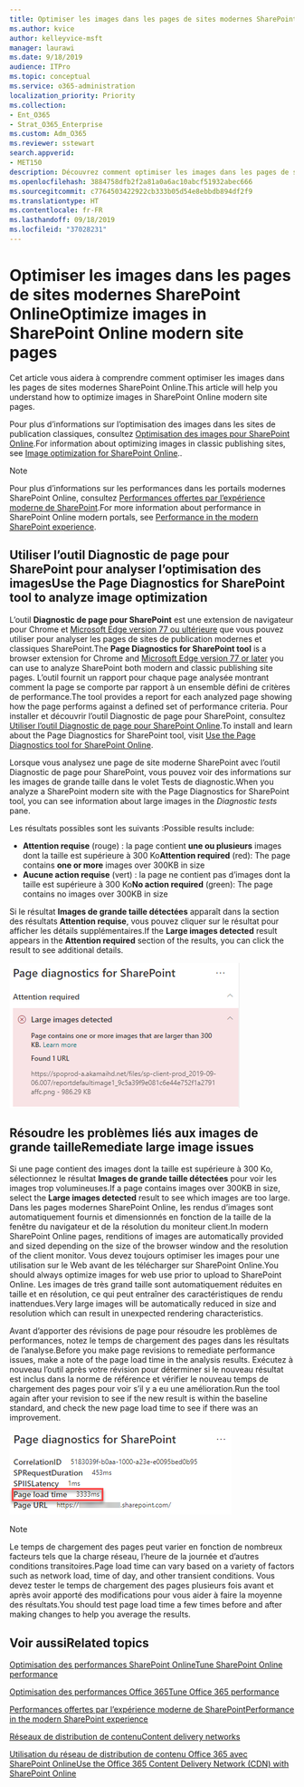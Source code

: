 ```yaml
---
title: Optimiser les images dans les pages de sites modernes SharePoint Online
ms.author: kvice
author: kelleyvice-msft
manager: laurawi
ms.date: 9/18/2019
audience: ITPro
ms.topic: conceptual
ms.service: o365-administration
localization_priority: Priority
ms.collection:
- Ent_O365
- Strat_O365_Enterprise
ms.custom: Adm_O365
ms.reviewer: sstewart
search.appverid:
- MET150
description: Découvrez comment optimiser les images dans les pages de sites modernes SharePoint Online.
ms.openlocfilehash: 3884758dfb2f2a81a0a6ac10abcf51932abec666
ms.sourcegitcommit: c7764503422922cb333b05d54e8ebbdb894df2f9
ms.translationtype: HT
ms.contentlocale: fr-FR
ms.lasthandoff: 09/18/2019
ms.locfileid: "37028231"
---
```

# <a name="optimize-images-in-sharepoint-online-modern-site-pages"></a><span data-ttu-id="3c8a4-103">Optimiser les images dans les pages de sites modernes SharePoint Online</span><span class="sxs-lookup"><span data-stu-id="3c8a4-103">Optimize images in SharePoint Online modern site pages</span></span>

<span data-ttu-id="3c8a4-104">Cet article vous aidera à comprendre comment optimiser les images dans les pages de sites modernes SharePoint Online.</span><span class="sxs-lookup"><span data-stu-id="3c8a4-104">This article will help you understand how to optimize images in SharePoint Online modern site pages.</span></span>

<span data-ttu-id="3c8a4-105">Pour plus d’informations sur l’optimisation des images dans les sites de publication classiques, consultez [Optimisation des images pour SharePoint Online](image-optimization-for-sharepoint-online.md).</span><span class="sxs-lookup"><span data-stu-id="3c8a4-105">For information about optimizing images in classic publishing sites, see [Image optimization for SharePoint Online](image-optimization-for-sharepoint-online.md)..</span></span>

>[!NOTE]
><span data-ttu-id="3c8a4-106">Pour plus d’informations sur les performances dans les portails modernes SharePoint Online, consultez [Performances offertes par l’expérience moderne de SharePoint](https://docs.microsoft.com/fr-FR/sharepoint/modern-experience-performance).</span><span class="sxs-lookup"><span data-stu-id="3c8a4-106">For more information about performance in SharePoint Online modern portals, see [Performance in the modern SharePoint experience](https://docs.microsoft.com/fr-FR/sharepoint/modern-experience-performance).</span></span>

## <a name="use-the-page-diagnostics-for-sharepoint-tool-to-analyze-image-optimization"></a><span data-ttu-id="3c8a4-107">Utiliser l’outil Diagnostic de page pour SharePoint pour analyser l’optimisation des images</span><span class="sxs-lookup"><span data-stu-id="3c8a4-107">Use the Page Diagnostics for SharePoint tool to analyze image optimization</span></span>

<span data-ttu-id="3c8a4-108">L’outil **Diagnostic de page pour SharePoint** est une extension de navigateur pour Chrome et [Microsoft Edge version 77 ou ultérieure](https://www.microsoftedgeinsider.com/en-us/download?form=MI13E8&OCID=MI13E8) que vous pouvez utiliser pour analyser les pages de sites de publication modernes et classiques SharePoint.</span><span class="sxs-lookup"><span data-stu-id="3c8a4-108">The **Page Diagnostics for SharePoint tool** is a browser extension for Chrome and [Microsoft Edge version 77 or later](https://www.microsoftedgeinsider.com/en-us/download?form=MI13E8&OCID=MI13E8) you can use to analyze SharePoint both modern and classic publishing site pages.</span></span> <span data-ttu-id="3c8a4-109">L’outil fournit un rapport pour chaque page analysée montrant comment la page se comporte par rapport à un ensemble défini de critères de performance.</span><span class="sxs-lookup"><span data-stu-id="3c8a4-109">The tool provides a report for each analyzed page showing how the page performs against a defined set of performance criteria.</span></span> <span data-ttu-id="3c8a4-110">Pour installer et découvrir l’outil Diagnostic de page pour SharePoint, consultez [Utiliser l’outil Diagnostic de page pour SharePoint Online](page-diagnostics-for-spo.md).</span><span class="sxs-lookup"><span data-stu-id="3c8a4-110">To install and learn about the Page Diagnostics for SharePoint tool, visit [Use the Page Diagnostics tool for SharePoint Online](page-diagnostics-for-spo.md).</span></span>

<span data-ttu-id="3c8a4-111">Lorsque vous analysez une page de site moderne SharePoint avec l’outil Diagnostic de page pour SharePoint, vous pouvez voir des informations sur les images de grande taille dans le volet Tests de diagnostic.</span><span class="sxs-lookup"><span data-stu-id="3c8a4-111">When you analyze a SharePoint modern site with the Page Diagnostics for SharePoint tool, you can see information about large images in the _Diagnostic tests_ pane.</span></span>

<span data-ttu-id="3c8a4-112">Les résultats possibles sont les suivants :</span><span class="sxs-lookup"><span data-stu-id="3c8a4-112">Possible results include:</span></span>

- <span data-ttu-id="3c8a4-113">**Attention requise** (rouge) : la page contient **une ou plusieurs** images dont la taille est supérieure à 300 Ko</span><span class="sxs-lookup"><span data-stu-id="3c8a4-113">**Attention required** (red): The page contains **one or more** images over 300KB in size</span></span>
- <span data-ttu-id="3c8a4-114">**Aucune action requise** (vert) : la page ne contient pas d’images dont la taille est supérieure à 300 Ko</span><span class="sxs-lookup"><span data-stu-id="3c8a4-114">**No action required** (green): The page contains no images over 300KB in size</span></span>

<span data-ttu-id="3c8a4-115">Si le résultat **Images de grande taille détectées** apparaît dans la section des résultats **Attention requise**, vous pouvez cliquer sur le résultat pour afficher les détails supplémentaires.</span><span class="sxs-lookup"><span data-stu-id="3c8a4-115">If the **Large images detected** result appears in the **Attention required** section of the results, you can click the result to see additional details.</span></span>

![Résultats de l’outil Diagnostic de page](media/modern-portal-optimization/pagediag-large-images.png)

## <a name="remediate-large-image-issues"></a><span data-ttu-id="3c8a4-117">Résoudre les problèmes liés aux images de grande taille</span><span class="sxs-lookup"><span data-stu-id="3c8a4-117">Remediate large image issues</span></span>

<span data-ttu-id="3c8a4-118">Si une page contient des images dont la taille est supérieure à 300 Ko, sélectionnez le résultat **Images de grande taille détectées** pour voir les images trop volumineuses.</span><span class="sxs-lookup"><span data-stu-id="3c8a4-118">If a page contains images over 300KB in size, select the **Large images detected** result to see which images are too large.</span></span> <span data-ttu-id="3c8a4-119">Dans les pages modernes SharePoint Online, les rendus d’images sont automatiquement fournis et dimensionnés en fonction de la taille de la fenêtre du navigateur et de la résolution du moniteur client.</span><span class="sxs-lookup"><span data-stu-id="3c8a4-119">In modern SharePoint Online pages, renditions of images are automatically provided and sized depending on the size of the browser window and the resolution of the client monitor.</span></span> <span data-ttu-id="3c8a4-120">Vous devez toujours optimiser les images pour une utilisation sur le Web avant de les télécharger sur SharePoint Online.</span><span class="sxs-lookup"><span data-stu-id="3c8a4-120">You should always optimize images for web use prior to upload to SharePoint Online.</span></span> <span data-ttu-id="3c8a4-121">Les images de très grand taille sont automatiquement réduites en taille et en résolution, ce qui peut entraîner des caractéristiques de rendu inattendues.</span><span class="sxs-lookup"><span data-stu-id="3c8a4-121">Very large images will be automatically reduced in size and resolution which can result in unexpected rendering characteristics.</span></span>

<span data-ttu-id="3c8a4-122">Avant d’apporter des révisions de page pour résoudre les problèmes de performances, notez le temps de chargement des pages dans les résultats de l’analyse.</span><span class="sxs-lookup"><span data-stu-id="3c8a4-122">Before you make page revisions to remediate performance issues, make a note of the page load time in the analysis results.</span></span> <span data-ttu-id="3c8a4-123">Exécutez à nouveau l’outil après votre révision pour déterminer si le nouveau résultat est inclus dans la norme de référence et vérifier le nouveau temps de chargement des pages pour voir s’il y a eu une amélioration.</span><span class="sxs-lookup"><span data-stu-id="3c8a4-123">Run the tool again after your revision to see if the new result is within the baseline standard, and check the new page load time to see if there was an improvement.</span></span>

![Résultats du temps de chargement des pages](media/modern-portal-optimization/pagediag-page-load-time.png)

>[!NOTE]
><span data-ttu-id="3c8a4-125">Le temps de chargement des pages peut varier en fonction de nombreux facteurs tels que la charge réseau, l’heure de la journée et d’autres conditions transitoires.</span><span class="sxs-lookup"><span data-stu-id="3c8a4-125">Page load time can vary based on a variety of factors such as network load, time of day, and other transient conditions.</span></span> <span data-ttu-id="3c8a4-126">Vous devez tester le temps de chargement des pages plusieurs fois avant et après avoir apporté des modifications pour vous aider à faire la moyenne des résultats.</span><span class="sxs-lookup"><span data-stu-id="3c8a4-126">You should test page load time a few times before and after making changes to help you average the results.</span></span>

## <a name="related-topics"></a><span data-ttu-id="3c8a4-127">Voir aussi</span><span class="sxs-lookup"><span data-stu-id="3c8a4-127">Related topics</span></span>

[<span data-ttu-id="3c8a4-128">Optimisation des performances SharePoint Online</span><span class="sxs-lookup"><span data-stu-id="3c8a4-128">Tune SharePoint Online performance</span></span>](tune-sharepoint-online-performance.md)

[<span data-ttu-id="3c8a4-129">Optimisation des performances Office 365</span><span class="sxs-lookup"><span data-stu-id="3c8a4-129">Tune Office 365 performance</span></span>](tune-office-365-performance.md)

[<span data-ttu-id="3c8a4-130">Performances offertes par l’expérience moderne de SharePoint</span><span class="sxs-lookup"><span data-stu-id="3c8a4-130">Performance in the modern SharePoint experience</span></span>](https://docs.microsoft.com/fr-FR/sharepoint/modern-experience-performance.md)

[<span data-ttu-id="3c8a4-131">Réseaux de distribution de contenu</span><span class="sxs-lookup"><span data-stu-id="3c8a4-131">Content delivery networks</span></span>](content-delivery-networks.md)

[<span data-ttu-id="3c8a4-132">Utilisation du réseau de distribution de contenu Office 365 avec SharePoint Online</span><span class="sxs-lookup"><span data-stu-id="3c8a4-132">Use the Office 365 Content Delivery Network (CDN) with SharePoint Online</span></span>](use-office-365-cdn-with-spo.md)
